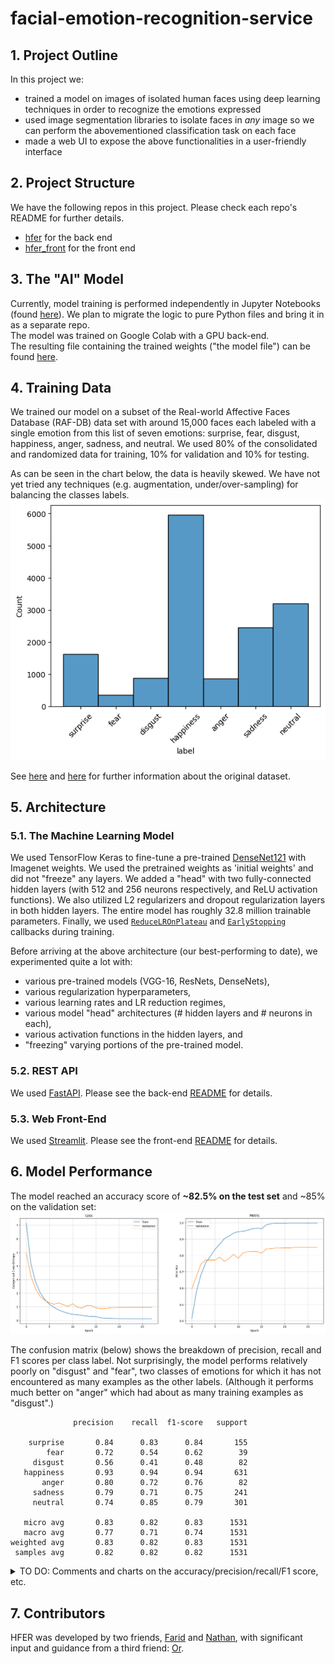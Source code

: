 # facial-emotion-recognition-service

## 1. Project Outline
In this project we:
- trained a model on images of isolated human faces using deep learning techniques in order to recognize the emotions expressed
- used image segmentation libraries to isolate faces in _any_ image so we can perform the abovementioned classification task on each face
- made a web UI to expose the above functionalities in a user-friendly interface

## 2. Project Structure
We have the following repos in this project. Please check each repo's README for further details.
- [hfer](https://github.com/facial-emotion-recognition-service/hfer) for the back end
- [hfer_front](https://github.com/facial-emotion-recognition-service/hfer_front) for the front end

## 3. The "AI" Model
Currently, model training is performed independently in Jupyter Notebooks (found [here](https://github.com/facial-emotion-recognition-service/hfer/tree/main/notebooks)). We plan to migrate the logic to pure Python files and bring it in as a separate repo.  
The model was trained on Google Colab with a GPU back-end.  
The resulting file containing the trained weights ("the model file") can be found [here](https://drive.google.com/file/d/1EXQdc-XM1vzkO4KLeSbUMfJk9w-rvehG/view?pli=1).

## 4. Training Data
We trained our model on a subset of the Real-world Affective Faces Database (RAF-DB) data set with around 15,000 faces each labeled with a single emotion from this list of seven emotions: surprise, fear, disgust, happiness, anger, sadness, and neutral. We used 80% of the consolidated and randomized data for training, 10% for validation and 10% for testing.

As can be seen in the chart below, the data is heavily skewed. We have not yet tried any techniques (e.g. augmentation, under/over-sampling) for balancing the classes labels.  
![Data Imbalance](doc/img/imbalance.png)

See [here](https://paperswithcode.com/dataset/raf-db) and [here](https://www.kaggle.com/datasets/shuvoalok/raf-db-dataset/data) for further information about the original dataset.

## 5. Architecture
### 5.1. The Machine Learning Model
We used TensorFlow Keras to fine-tune a pre-trained [DenseNet121](https://keras.io/api/applications/densenet/) with Imagenet weights. We used the pretrained weights as 'initial weights' and did not "freeze" any layers. We added a "head" with two fully-connected hidden layers (with 512 and 256 neurons respectively, and ReLU activation functions). We also utilized L2 regularizers and dropout regularization layers in both hidden layers. The entire model has roughly 32.8 million trainable parameters. Finally, we used [`ReduceLROnPlateau`](https://keras.io/api/callbacks/reduce_lr_on_plateau/) and [`EarlyStopping`](https://keras.io/api/callbacks/early_stopping/) callbacks during training.

Before arriving at the above architecture (our best-performing to date), we experimented quite a lot with:
- various pre-trained models (VGG-16, ResNets, DenseNets),
- various regularization hyperparameters,
- various learning rates and LR reduction regimes,
- various model "head" architectures (# hidden layers and # neurons in each),
- various activation functions in the hidden layers, and
- "freezing" varying portions of the pre-trained model.

### 5.2. REST API
We used [FastAPI](https://fastapi.tiangolo.com/). Please see the back-end [README](https://github.com/facial-emotion-recognition-service/hfer) for details.

### 5.3. Web Front-End
We used [Streamlit](https://streamlit.io/). Please see the front-end [README](https://github.com/facial-emotion-recognition-service/hfer_front) for details.

## 6. Model Performance
The model reached an accuracy score of **~82.5% on the test set** and ~85% on the validation set:  
![Training Curves](doc/img/training_curves.png)

The confusion matrix (below) shows the breakdown of precision, recall and F1 scores per class label. Not surprisingly, the model performs relatively poorly on "disgust" and "fear", two classes of emotions for which it has not encountered as many examples as the other labels. (Although it performs much better on "anger" which had about as many training examples as "disgust".)
```
              precision    recall  f1-score   support

    surprise       0.84      0.83      0.84       155
        fear       0.72      0.54      0.62        39
     disgust       0.56      0.41      0.48        82
   happiness       0.93      0.94      0.94       631
       anger       0.80      0.72      0.76        82
     sadness       0.79      0.71      0.75       241
     neutral       0.74      0.85      0.79       301

   micro avg       0.83      0.82      0.83      1531
   macro avg       0.77      0.71      0.74      1531
weighted avg       0.83      0.82      0.83      1531
 samples avg       0.82      0.82      0.82      1531
```
<details>
<summary>TO DO: Comments and charts on the accuracy/precision/recall/F1 score, etc.</summary>
</details>

## 7. Contributors
HFER was developed by two friends, [Farid](https://github.com/artificialfintelligence) and [Nathan](https://github.com/nihonlanguageprocessing), with significant input and guidance from a third friend: [Or](https://github.com/orbartal).
